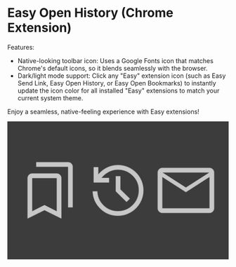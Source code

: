 # Easy Open History (Chrome Extension)

Features:

- Native-looking toolbar icon: Uses a Google Fonts icon that matches Chrome's default icons, so it blends seamlessly with the browser.
- Dark/light mode support: Click any "Easy" extension icon (such as Easy Send Link, Easy Open History, or Easy Open Bookmarks) to instantly update the icon color for all installed "Easy" extensions to match your current system theme.

Enjoy a seamless, native-feeling experience with Easy extensions!

<div style="text-align:center"><img src ="store_screenshot.png" /></div>
